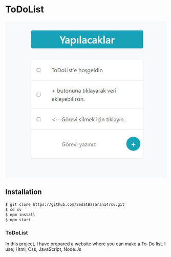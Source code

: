 # ToDoList
  
  <img src="ToDoList.JPG" />

## Installation

```
$ git clone https://github.com/SedatBasaran14/cv.git
$ cd cv
$ npm install
$ npm start
```

### ToDoList

In this project, I have prepared a website where you can make a To-Do list. 
I use; Html, Css, JavaScript, Node.Js



